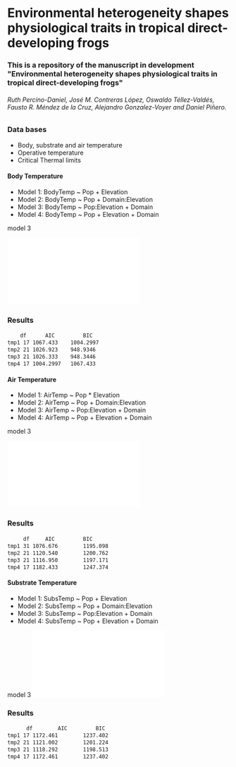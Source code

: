 # Environmental heterogeneity shapes physiological traits in tropical direct-developing frogs

### This is a repository of the manuscript in development "Environmental heterogeneity shapes physiological traits in tropical direct-developing frogs"

###### Ruth Percino-Daniel, José M. Contreras López, Oswaldo Téllez-Valdés, Fausto R. Méndez de la Cruz, Alejandro Gonzalez-Voyer and Daniel Piñero.


### Data bases
 * Body, substrate and air temperature
 * Operative temperature
 * Critical Thermal limits

 #### Body Temperature
  
* Model 1: BodyTemp ~ Pop + Elevation
* Model 2: BodyTemp ~ Pop + Domain:Elevation 
* Model 3: BodyTemp ~ Pop:Elevation + Domain 
* Model 4: BodyTemp ~ Pop + Elevation + Domain

model 3

![lm_tb_m3](lm_tb_m3.pdf)

 ### Results

```
	df		AIC			BIC
tmp1 17 1067.433 	1004.2997
tmp2 21 1026.923 	948.9346
tmp3 21 1026.333 	948.3446
tmp4 17 1004.2997	1067.433 
```

#### Air Temperature ####
* Model 1: AirTemp ~ Pop * Elevation
* Model 2: AirTemp ~ Pop + Domain:Elevation
* Model 3: AirTemp ~ Pop:Elevation + Domain
* Model 4: AirTemp ~ Pop + Elevation + Domain
 
 
 model 3
 
 ![lm_air_m3](lm_air_m3.pdf)
 
 ### Results
 
 
``` 
	 df		AIC			BIC
tmp1 31 1076.676		1195.098
tmp2 21 1120.540		1200.762
tmp3 21 1116.950		1197.171
tmp4 17 1182.433		1247.374
```
#### Substrate Temperature ####

* Model 1: SubsTemp ~ Pop + Elevation
* Model 2: SubsTemp ~ Pop + Domain:Elevation 
* Model 3: SubsTemp ~ Pop:Elevation + Domain 
* Model 4: SubsTemp ~ Pop + Elevation + Domain

model 3
![lm_substrate_m3](lm_substrate_m3.pdf)


 ### Results

```
	  df		AIC			BIC
tmp1 17 1172.461		1237.402
tmp2 21 1121.002		1201.224
tmp3 21 1118.292		1198.513
tmp4 17 1172.461		1237.402
```


